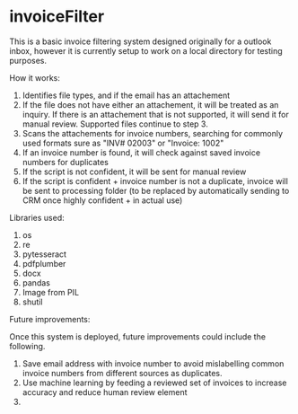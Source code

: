 # invoiceFilter

This is a basic invoice filtering system designed originally for a outlook inbox, however it is currently setup to work on a local directory for testing purposes.

How it works:

1. Identifies file types, and if the email has an attachement
2. If the file does not have either an attachement, it will be treated as an inquiry. If there is an attachement that is not supported, it will send it for manual review. Supported files continue to step 3.
3. Scans the attachements for invoice numbers, searching for commonly used formats sure as "INV# 02003" or "Invoice: 1002"
4. If an invoice number is found, it will check against saved invoice numbers for duplicates
5. If the script is not confident, it will be sent for manual review
6. If the script is confident + invoice number is not a duplicate, invoice will be sent to processing folder (to be replaced by automatically sending to CRM once highly confident + in actual use)

Libraries used:
1. os
2. re
3. pytesseract
4. pdfplumber
5. docx
6. pandas
7. Image from PIL 
8. shutil

Future improvements:

Once this system is deployed, future improvements could include the following. 

1. Save email address with invoice number to avoid mislabelling common invoice numbers from different sources as duplicates.
2. Use machine learning by feeding a reviewed set of invoices to increase accuracy and reduce human review element
3. 